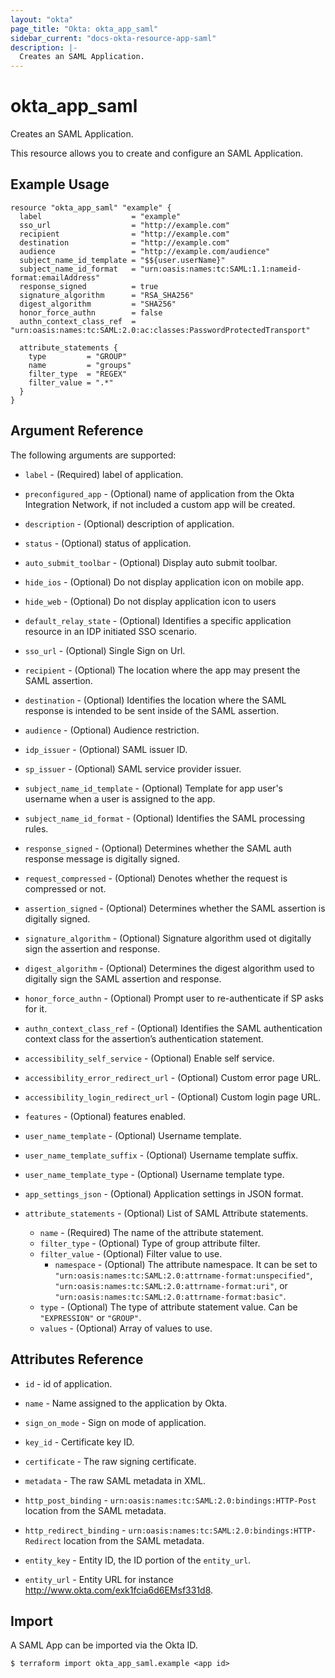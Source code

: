 ```yaml
---
layout: "okta"
page_title: "Okta: okta_app_saml"
sidebar_current: "docs-okta-resource-app-saml"
description: |-
  Creates an SAML Application.
---
```


# okta_app_saml

Creates an SAML Application.

This resource allows you to create and configure an SAML Application.

## Example Usage

```hcl
resource "okta_app_saml" "example" {
  label                    = "example"
  sso_url                  = "http://example.com"
  recipient                = "http://example.com"
  destination              = "http://example.com"
  audience                 = "http://example.com/audience"
  subject_name_id_template = "$${user.userName}"
  subject_name_id_format   = "urn:oasis:names:tc:SAML:1.1:nameid-format:emailAddress"
  response_signed          = true
  signature_algorithm      = "RSA_SHA256"
  digest_algorithm         = "SHA256"
  honor_force_authn        = false
  authn_context_class_ref  = "urn:oasis:names:tc:SAML:2.0:ac:classes:PasswordProtectedTransport"

  attribute_statements {
    type         = "GROUP"
    name         = "groups"
    filter_type  = "REGEX"
    filter_value = ".*"
  }
}
```

## Argument Reference

The following arguments are supported:

* `label` - (Required) label of application.

* `preconfigured_app` - (Optional) name of application from the Okta Integration Network, if not included a custom app will be created.

* `description` - (Optional) description of application.

* `status` - (Optional) status of application.

* `auto_submit_toolbar` - (Optional) Display auto submit toolbar.

* `hide_ios` - (Optional) Do not display application icon on mobile app.

* `hide_web` - (Optional) Do not display application icon to users

* `default_relay_state` - (Optional) Identifies a specific application resource in an IDP initiated SSO scenario.

* `sso_url` - (Optional) Single Sign on Url.

* `recipient` - (Optional) The location where the app may present the SAML assertion.

* `destination` - (Optional) Identifies the location where the SAML response is intended to be sent inside of the SAML assertion.

* `audience` - (Optional) Audience restriction.

* `idp_issuer` - (Optional) SAML issuer ID.

* `sp_issuer` - (Optional) SAML service provider issuer.

* `subject_name_id_template` - (Optional) Template for app user's username when a user is assigned to the app.

* `subject_name_id_format` - (Optional) Identifies the SAML processing rules.

* `response_signed` - (Optional) Determines whether the SAML auth response message is digitally signed.

* `request_compressed` - (Optional) Denotes whether the request is compressed or not.

* `assertion_signed` - (Optional) Determines whether the SAML assertion is digitally signed.

* `signature_algorithm` - (Optional) Signature algorithm used ot digitally sign the assertion and response.

* `digest_algorithm` - (Optional) Determines the digest algorithm used to digitally sign the SAML assertion and response.

* `honor_force_authn` - (Optional) Prompt user to re-authenticate if SP asks for it.

* `authn_context_class_ref` - (Optional) Identifies the SAML authentication context class for the assertion’s authentication statement.

* `accessibility_self_service` - (Optional) Enable self service.

* `accessibility_error_redirect_url` - (Optional) Custom error page URL.

* `accessibility_login_redirect_url` - (Optional) Custom login page URL.

* `features` - (Optional) features enabled.

* `user_name_template` - (Optional) Username template.

* `user_name_template_suffix` - (Optional) Username template suffix.

* `user_name_template_type` - (Optional) Username template type.

* `app_settings_json` - (Optional) Application settings in JSON format.

* `attribute_statements` - (Optional) List of SAML Attribute statements.
  * `name` - (Required) The name of the attribute statement.
  * `filter_type` - (Optional) Type of group attribute filter.
  * `filter_value` - (Optional) Filter value to use.
	* `namespace` - (Optional) The attribute namespace. It can be set to `"urn:oasis:names:tc:SAML:2.0:attrname-format:unspecified"`, `"urn:oasis:names:tc:SAML:2.0:attrname-format:uri"`, or `"urn:oasis:names:tc:SAML:2.0:attrname-format:basic"`.
  * `type` - (Optional) The type of attribute statement value. Can be `"EXPRESSION"` or `"GROUP"`.
  * `values` - (Optional) Array of values to use.

## Attributes Reference

* `id` - id of application.

* `name` - Name assigned to the application by Okta.

* `sign_on_mode` - Sign on mode of application.

* `key_id` - Certificate key ID.

* `certificate` - The raw signing certificate.

* `metadata` - The raw SAML metadata in XML.

* `http_post_binding` - `urn:oasis:names:tc:SAML:2.0:bindings:HTTP-Post` location from the SAML metadata.

* `http_redirect_binding` - `urn:oasis:names:tc:SAML:2.0:bindings:HTTP-Redirect` location from the SAML metadata.

* `entity_key` - Entity ID, the ID portion of the `entity_url`.

* `entity_url` - Entity URL for instance http://www.okta.com/exk1fcia6d6EMsf331d8.

## Import

A SAML App can be imported via the Okta ID.

```
$ terraform import okta_app_saml.example <app id>
```
